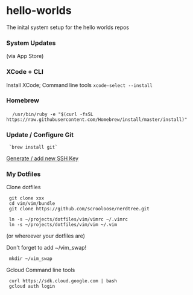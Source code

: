 hello-worlds
============

The inital system setup for the hello worlds repos 

### System Updates
(via App Store)

### XCode + CLI
Install XCode; Command line tools
     `xcode-select --install`

### Homebrew
     `/usr/bin/ruby -e "$(curl -fsSL https://raw.githubusercontent.com/Homebrew/install/master/install)"`
     


### Update / Configure Git
     `brew install git`
[Generate / add new SSH Key](https://help.github.com/articles/generating-a-new-ssh-key-and-adding-it-to-the-ssh-agent/)


### My Dotfiles 
Clone dotfiles

     git clone xxx
     cd vim/vim/bundle
     git clone https://github.com/scrooloose/nerdtree.git

     ln -s ~/projects/dotfiles/vim/vimrc ~/.vimrc
     ln -s ~/projects/dotfiles/vim/vim ~/.vim

(or whereever your dotfiles are)

Don't forget to add ~/vim_swap! 

     mkdir ~/vim_swap
     
Gcloud Command line tools
     
     curl https://sdk.cloud.google.com | bash
     gcloud auth login
